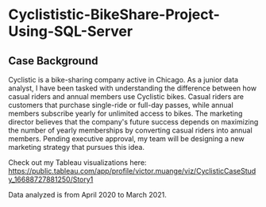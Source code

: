 # Cyclististic-BikeShare-Project-Using-SQL-Server

## Case Background
Cyclistic is a bike-sharing company active in Chicago. As a junior data analyst, I have been tasked with understanding the difference between how casual riders and annual members use Cyclistic bikes. Casual riders are customers that purchase single-ride or full-day passes, while annual members subscribe yearly for unlimited access to bikes. The marketing director believes that the company's future success depends on maximizing the number of yearly memberships by converting casual riders into annual members. Pending executive approval, my team will be designing a new marketing strategy that pursues this idea.

Check out my Tableau visualizations here: https://public.tableau.com/app/profile/victor.muange/viz/CyclisticCaseStudy_16688727881250/Story1

Data analyzed is from April 2020 to March 2021.

